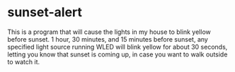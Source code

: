 # sunset-alert
This is a program that will cause the lights in my house to blink yellow before sunset. 1 hour, 30 minutes, and 15 minutes before sunset, any specified light source running WLED will blink yellow for about 30 seconds, letting you know that sunset is coming up, in case you want to walk outside to watch it.
